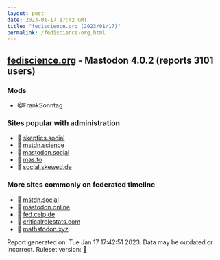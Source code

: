 ```yaml
---
layout: post
date: 2023-01-17 17:42 GMT
title: "fediscience.org (2023/01/17)"
permalink: /fediscience-org.html
---
```


## [fediscience.org](https://fediscience.org) - Mastodon 4.0.2 (reports 3101 users)

### Mods
 * @FrankSonntag

### Sites popular with administration

* 🐘 [skeptics.social](/skeptics-social.html)
* 🐘 [mstdn.science](/mstdn-science.html)
* 🐘 [mastodon.social](/mastodon-social.html)
* 🐘 [mas.to](/mas-to.html)
* 🐘 [social.skewed.de](/social-skewed-de.html)

### More sites commonly on federated timeline

* 🐘 [mstdn.social](/mstdn-social.html)
* 🐘 [mastodon.online](/mastodon-online.html)
* 🐘 [fed.celp.de](/fed-celp-de.html)
* 🐘 [criticalrolestats.com](/criticalrolestats-com.html)
* 🐘 [mathstodon.xyz](/mathstodon-xyz.html)

Report generated on: Tue Jan 17 17:42:51 2023. Data may be outdated or incorrect.
Ruleset version: [🧁](/version-cupcake)
